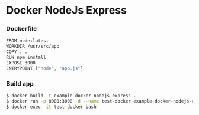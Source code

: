 # Docker NodeJs Express

### Dockerfile

```sh
FROM node:latest
WORKDIR /usr/src/app
COPY . .
RUN npm install
EXPOSE 3000
ENTRYPOINT ["node", "app.js"]
```
### Build app

```sh
$ docker build -t example-docker-nodejs-express .
$ docker run -p 8080:3000 -d --name test-docker example-docker-nodejs-express
$ docker exec -it test-docker bash
```
